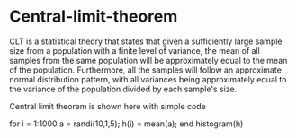 # Central-limit-theorem

CLT is a statistical theory that states that given a sufficiently large sample size from a population with a finite level of variance, the mean of all samples from the same population will be approximately equal to the mean of the population. Furthermore, all the samples will follow an approximate normal distribution pattern, with all variances being approximately equal to the variance of the population divided by each sample's size.

Central limit theorem is shown here with simple code

for i = 1:1000
a = randi(10,1,5);
h(i) = mean(a);
end
histogram(h)

